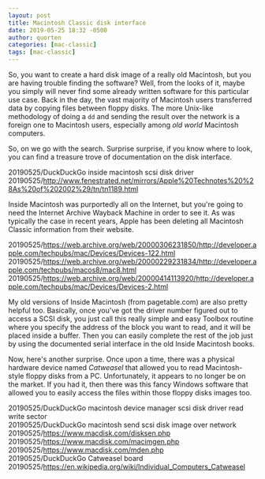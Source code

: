 ```yaml
---
layout: post
title: Macintosh Classic disk interface
date: 2019-05-25 18:32 -0500
author: quorten
categories: [mac-classic]
tags: [mac-classic]
---
```


So, you want to create a hard disk image of a really old Macintosh,
but you are having trouble finding the software?  Well, from the looks
of it, maybe you simply will never find some already written software
for this particular use case.  Back in the day, the vast majority of
Macintosh users transferred data by copying files between floppy
disks.  The more Unix-like methodology of doing a `dd` and sending the
result over the network is a foreign one to Macintosh users,
especially among _old world_ Macintosh computers.

So, on we go with the search.  Surprise surprise, if you know where to
look, you can find a treasure trove of documentation on the disk
interface.

20190525/DuckDuckGo inside macintosh scsi disk driver  
20190525/http://www.fenestrated.net/mirrors/Apple%20Technotes%20%28As%20of%202002%29/tn/tn1189.html

Inside Macintosh was purportedly all on the Internet, but you're going
to need the Internet Archive Wayback Machine in order to see it.  As
was typically the case in recent years, Apple has been deleting all
Macintosh Classic information from their website.

20190525/https://web.archive.org/web/20000306231850/http://developer.apple.com/techpubs/mac/Devices/Devices-122.html  
20190525/https://web.archive.org/web/20000229231834/http://developer.apple.com/techpubs/macos8/mac8.html  
20190525/https://web.archive.org/web/20000414113920/http://developer.apple.com/techpubs/mac/Devices/Devices-2.html

<!-- more -->

My old versions of Inside Macintosh (from pagetable.com) are also
pretty helpful too.  Basically, once you've got the driver number
figured out to access a SCSI disk, you just call this really simple
and easy Toolbox routine where you specify the address of the block
you want to read, and it will be placed inside a buffer.  Then you can
easily complete the rest of the job just by using the documented
serial interface in the old Inside Macintosh books.

Now, here's another surprise.  Once upon a time, there was a physical
hardware device named _Catweasel_ that allowed you to read
Macintosh-style floppy disks from a PC.  Unfortunately, it appears to
no longer be on the market.  If you had it, then there was this fancy
Windows software that allowed you to easily access the files within
those floppy disks images too.

20190525/DuckDuckGo macintosh device manager scsi disk driver read
  write sector  
20190525/DuckDuckGo macintosh send scsi disk image over network  
20190525/https://www.macdisk.com/disksen.php  
20190525/https://www.macdisk.com/macimgen.php  
20190525/https://www.macdisk.com/mden.php  
20190525/DuckDuckGo Catweasel board  
20190525/https://en.wikipedia.org/wiki/Individual_Computers_Catweasel
